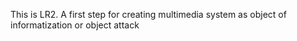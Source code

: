 This is LR2. A first step for creating multimedia system as object of informatization or object attack
